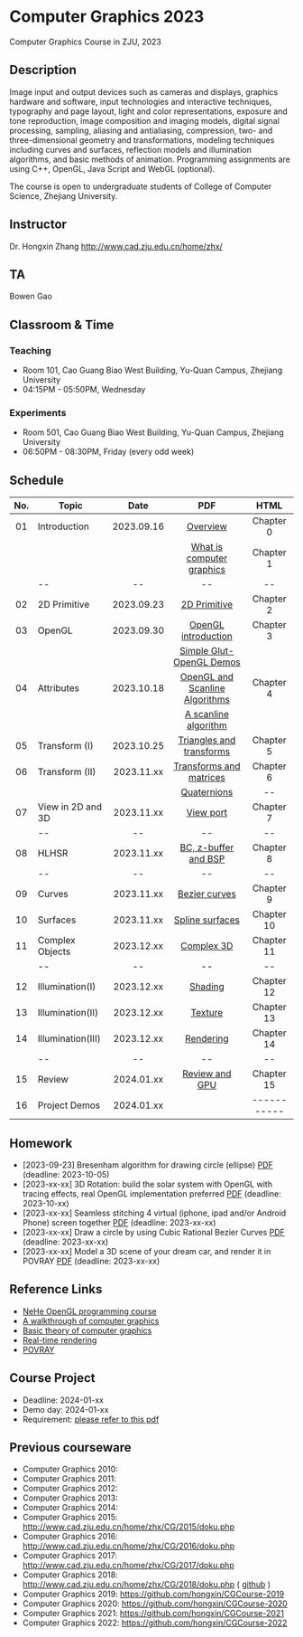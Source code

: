# Computer Graphics 2023
Computer Graphics Course in ZJU, 2023

## Description
Image input and output devices such as cameras and displays, graphics hardware and software, input technologies and interactive techniques, typography and page layout, light and color representations, exposure and tone reproduction, image composition and imaging models, digital signal processing, sampling, aliasing and antialiasing, compression, two- and three-dimensional geometry and transformations, modeling techniques including curves and surfaces, reflection models and illumination algorithms, and basic methods of animation. Programming assignments are using C++, OpenGL, Java Script and WebGL (optional).

The course is open to undergraduate students of College of Computer Science, Zhejiang University.

## Instructor
Dr. Hongxin Zhang http://www.cad.zju.edu.cn/home/zhx/

## TA
Bowen Gao

## Classroom & Time

### Teaching 
+ Room 101, Cao Guang Biao West Building, Yu-Quan Campus, Zhejiang University
+ 04:15PM - 05:50PM, Wednesday 

### Experiments 
+ Room 501, Cao Guang Biao West Building, Yu-Quan Campus, Zhejiang University
+ 06:50PM - 08:30PM, Friday (every odd week)

## Schedule
|  No. |   Topic          |     Date     |                  PDF                                      |   HTML             |
|:----:| ---------------- |:------------:|:---------------------------------------------------------:|:------------------:|
|  01  |  Introduction    |  2023.09.16  |  [Overview](pdf/00_overview.pdf)                          |   Chapter 0        |
|      |                  |              |  [What is computer graphics](pdf/01_introduction.pdf)     |   Chapter 1        |
|      |       --         |    --        |         --                                                |   --               |
|  02  |  2D Primitive    |  2023.09.23  |  [2D Primitive](pdf/02_primitive.pdf)                     |   Chapter 2        |
|  03  |  OpenGL          |  2023.09.30  |  [OpenGL introduction](pdf/03_opengl.pdf)                 |   Chapter 3        |
|      |                  |              |  [Simple Glut-OpenGL Demos](src/ogl)                      |                    |
|  04  |  Attributes      |  2023.10.18  |  [OpenGL and Scanline Algorithms](pdf/04_attribute.pdf)   |   Chapter 4        |
|      |                  |              |  [A scanline algorithm](https://www.techfak.uni-bielefeld.de/ags/wbski/lehre/digiSA/WS0607/3DVRCG/Vorlesung/13.RT3DCGVR-vertex-2-fragment.pdf)                      |                    |
|  05  |  Transform (I)   |  2023.10.25  |  [Triangles and transforms](pdf/05_transform_1.pdf)       |   Chapter 5        |
|  06  |  Transform (II)  |  2023.11.xx  |  [Transforms and matrices](pdf/06_transform_2.pdf)        |   Chapter 6        |
|      |                  |              |  [Quaternions](pdf/quatut-2-2.pdf)                        |   --               |
|  07  |View in 2D and 3D |  2023.11.xx  |  [View port](pdf/07_view_2d.pdf)                          |   Chapter 7        |
|      |       --         |    --        |         --                                                |   --               |
|  08  | HLHSR            |  2023.11.xx  |  [BC, z-buffer and BSP](pdf/08_hidden_surface_elimination.pdf) |   Chapter 8        |
|      |       --         |    --        |         --                                                |   --               |
|  09  | Curves           |  2023.11.xx  |  [Bezier curves](pdf/09_curves.pdf)                       |   Chapter 9        |
|  10  | Surfaces         |  2023.11.xx  |  [Spline surfaces](pdf/10_surfaces.pdf)                   |   Chapter 10       |
|  11  | Complex Objects  |  2023.12.xx  |  [Complex 3D](pdf/11_complex_3d.pdf)                      |   Chapter 11       |
|      |       --         |    --        |         --                                                |   --               |
|  12  | Illumination(I)  |  2023.12.xx  |  [Shading](pdf/12_illumination.pdf)                       |   Chapter 12       |
|  13  | Illumination(II) |  2023.12.xx  |  [Texture](pdf/13_texture_mapping.pdf)                    |   Chapter 13       |
|  14  | Illumination(III)|  2023.12.xx  |  [Rendering](pdf/14_illumination.pdf)                     |   Chapter 14       |
|      |       --         |    --        |         --                                                |   --               |
|  15  | Review           |  2024.01.xx  |  [Review and GPU](pdf/15_review.pdf)                      |   Chapter 15       |
|  16  | Project Demos    |  2024.01.xx  |                                                           |   -----------      |


## Homework

+ [2023-09-23] Bresenham algorithm for drawing circle (ellipse) [PDF](pdf/homework01.pdf) (deadline: 2023-10-05)
+ [2023-xx-xx] 3D Rotation: build the solar system with OpenGL with tracing effects, real OpenGL implementation preferred [PDF](pdf/homework02.pdf) (deadline: 2023-10-xx)
+ [2023-xx-xx] Seamless stitching 4 virtual (iphone, ipad and/or Android Phone) screen together  [PDF](pdf/homework03.pdf) (deadline: 2023-xx-xx)
+ [2023-xx-xx] Draw a circle by using Cubic Rational Bezier Curves [PDF](pdf/homework04.pdf) (deadline: 2023-xx-xx)
+ [2023-xx-xx] Model a 3D scene of your dream car, and render it in POVRAY [PDF](pdf/homework05.pdf) (deadline: 2023-xx-xx)

## Reference Links

+ [NeHe OpenGL programming course](http://nehe.gamedev.net/tutorial/lessons_01__05/22004/)
+ [A walkthrough of computer graphics](http://www.pling.org.uk/cs/cgv.html)
+ [Basic theory of computer graphics](http://www.ntu.edu.sg/home/ehchua/programming/opengl/CG_BasicsTheory.html)
+ [Real-time rendering](http://www.realtimerendering.com/)
+ [POVRAY](http://www.povray.org)

## Course Project

+ Deadline: 2024-01-xx
+ Demo day: 2024-01-xx
+ Requirement: [please refer to this pdf](pdf/course-project-2023.pdf)

## Previous courseware

- Computer Graphics 2010: 
- Computer Graphics 2011:
- Computer Graphics 2012:
- Computer Graphics 2013:
- Computer Graphics 2014:
- Computer Graphics 2015: http://www.cad.zju.edu.cn/home/zhx/CG/2015/doku.php
- Computer Graphics 2016: http://www.cad.zju.edu.cn/home/zhx/CG/2016/doku.php
- Computer Graphics 2017: http://www.cad.zju.edu.cn/home/zhx/CG/2017/doku.php
- Computer Graphics 2018: http://www.cad.zju.edu.cn/home/zhx/CG/2018/doku.php  ( [github](https://github.com/hongxin/CGCourse-2018) )
- Computer Graphics 2019: https://github.com/hongxin/CGCourse-2019
- Computer Graphics 2020: https://github.com/hongxin/CGCourse-2020
- Computer Graphics 2021: https://github.com/hongxin/CGCourse-2021
- Computer Graphics 2022: https://github.com/hongxin/CGCourse-2022
